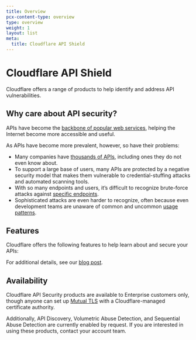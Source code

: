 ```yaml
---
title: Overview
pcx-content-type: overview
type: overview
weight: 1
layout: list
meta:
  title: Cloudflare API Shield
---
```


# Cloudflare API Shield

Cloudflare offers a range of products to help identify and address API vulnerabilities.

## Why care about API security?

APIs have become the [backbone of popular web services](https://blog.postman.com/intro-to-apis-history-of-apis/), helping the Internet become more accessible and useful.

As APIs have become more prevalent, however, so have their problems:

*   Many companies have [thousands of APIs](/api-shield/products/api-discovery/), including ones they do not even know about.
*   To support a large base of users, many APIs are protected by a negative security model that makes them vulnerable to credential-stuffing attacks and automated scanning tools.
*   With so many endpoints and users, it’s difficult to recognize brute-force attacks against [specific endpoints](/api-shield/products/volumetric-abuse-detection/).
*   Sophisticated attacks are even harder to recognize, often because even development teams are unaware of common and uncommon [usage patterns](/api-shield/products/sequential-abuse-detection/).

## Features

Cloudflare offers the following features to help learn about and secure your APIs: <DirectoryListing path="/products"/>

For additional details, see our [blog post](https://blog.cloudflare.com/api-abuse-detection/).

## Availability

Cloudflare API Security products are available to Enterprise customers only, though anyone can set up [Mutual TLS](/api-shield/products/mtls/) with a Cloudflare-managed certificate authority.

Additionally, API Discovery, Volumetric Abuse Detection, and Sequential Abuse Detection are currently enabled by request. If you are interested in using these products, contact your account team.
